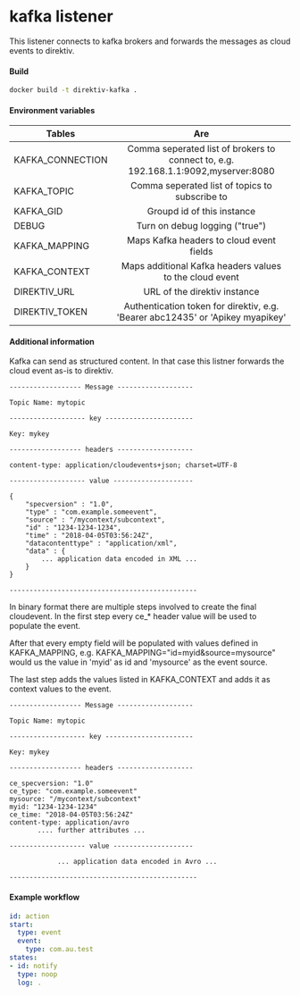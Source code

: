 # kafka listener

This listener connects to kafka brokers and forwards the messages as cloud events to
direktiv.

#### Build

```sh
docker build -t direktiv-kafka .
```

#### Environment variables

| Tables        | Are           |
| ------------- |:-------------:|
| KAFKA_CONNECTION          | Comma seperated list of brokers to connect to, e.g. 192.168.1.1:9092,myserver:8080     |
| KAFKA_TOPIC          | Comma seperated list of topics to subscribe to              |    
| KAFKA_GID          |   Groupd id of this instance            |      
| DEBUG          | Turn on debug logging ("true")              |       
| KAFKA_MAPPING          | Maps Kafka headers to cloud event fields              |       
| KAFKA_CONTEXT          | Maps additional Kafka headers values to the cloud event              |       
| DIREKTIV_URL          |  URL of the direktiv instance             |      
| DIREKTIV_TOKEN          | Authentication token for direktiv, e.g. 'Bearer abc12435' or 'Apikey myapikey'              |       

#### Additional information

Kafka can send as structured content. In that case this listner forwards the cloud event as-is to direktiv.

```text
------------------ Message -------------------

Topic Name: mytopic

------------------- key ----------------------

Key: mykey

------------------ headers -------------------

content-type: application/cloudevents+json; charset=UTF-8

------------------- value --------------------

{
    "specversion" : "1.0",
    "type" : "com.example.someevent",
    "source" : "/mycontext/subcontext",
    "id" : "1234-1234-1234",
    "time" : "2018-04-05T03:56:24Z",
    "datacontenttype" : "application/xml",
    "data" : {
        ... application data encoded in XML ...
    }
}

-----------------------------------------------
```

In binary format there are multiple steps involved to create the final cloudevent.
In the first step every ce_* header value will be used to populate the event.

After that every empty field will be populated with values defined in KAFKA_MAPPING, e.g. KAFKA_MAPPING="id=myid&source=mysource" would us the value in 'myid' as id and 'mysource' as the event source.

The last step adds the values listed in KAFKA_CONTEXT and adds it as context values to the event.


```text
------------------ Message -------------------

Topic Name: mytopic

------------------- key ----------------------

Key: mykey

------------------ headers -------------------

ce_specversion: "1.0"
ce_type: "com.example.someevent"
mysource: "/mycontext/subcontext"
myid: "1234-1234-1234"
ce_time: "2018-04-05T03:56:24Z"
content-type: application/avro
       .... further attributes ...

------------------- value --------------------

            ... application data encoded in Avro ...

-----------------------------------------------
```

#### Example workflow

```yaml
id: action
start:
  type: event
  event:
    type: com.au.test
states:
- id: notify
  type: noop
  log: .
```
